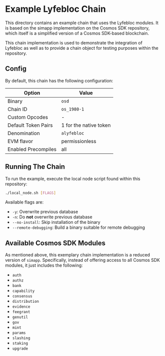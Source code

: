 # Example Lyfebloc Chain

This directory contains an example chain that uses the Lyfebloc modules.
It is based on the simapp implementation on the Cosmos SDK repository,
which itself is a simplified version of a Cosmos SDK-based blockchain.

This chain implementation is used to demonstrate the integration of Lyfebloc
as well as to provide a chain object for testing purposes within the repository.

## Config

By default, this chain has the following configuration:

| Option              | Value                  |
|---------------------|------------------------|
| Binary              | `osd`                  |
| Chain ID            | `os_1980-1`            |
| Custom Opcodes      | -                      |
| Default Token Pairs | 1 for the native token |
| Denomination        | `alyfebloc`               |
| EVM flavor          | permissionless         |
| Enabled Precompiles | all                    |

## Running The Chain

To run the example, execute the local node script found within this repository:

```bash
./local_node.sh [FLAGS]
```

Available flags are:

- `-y`: Overwrite previous database
- `-n`: Do **not** overwrite previous database
- `--no-install`: Skip installation of the binary
- `--remote-debugging`: Build a binary suitable for remote debugging

## Available Cosmos SDK Modules

As mentioned above, this exemplary chain implementation is a reduced version of `simapp`.
Specifically, instead of offering access to all Cosmos SDK modules, it just includes the following:

- `auth`
- `authz`
- `bank`
- `capability`
- `consensus`
- `distribution`
- `evidence`
- `feegrant`
- `genutil`
- `gov`
- `mint`
- `params`
- `slashing`
- `staking`
- `upgrade`
